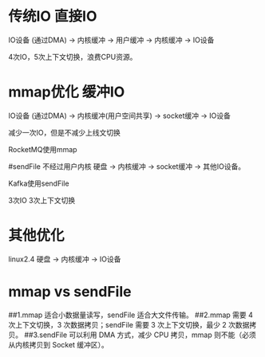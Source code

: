 # 传统IO 直接IO
IO设备 (通过DMA) -> 内核缓冲 -> 用户缓冲 -> 内核缓冲 -> IO设备

4次IO，5次上下文切换，浪费CPU资源。

# mmap优化 缓冲IO
IO设备 (通过DMA) -> 内核缓冲(用户空间共享) -> socket缓冲 -> IO设备

减少一次IO，但是不减少上线文切换

RocketMQ使用mmap

#sendFile 不经过用户内核
硬盘 -> 内核缓冲 -> socket缓冲 -> 其他IO设备。

Kafka使用sendFile

3次IO 3次上下文切换

# 其他优化
linux2.4 硬盘 -> 内核缓冲 -> IO设备

# mmap vs sendFile
##1.mmap 适合小数据量读写，sendFile 适合大文件传输。
##2.mmap 需要 4 次上下文切换，3 次数据拷贝；sendFile 需要 3 次上下文切换，最少 2 次数据拷贝。
##3.sendFile 可以利用 DMA 方式，减少 CPU 拷贝，mmap 则不能（必须从内核拷贝到 Socket 缓冲区）。




 